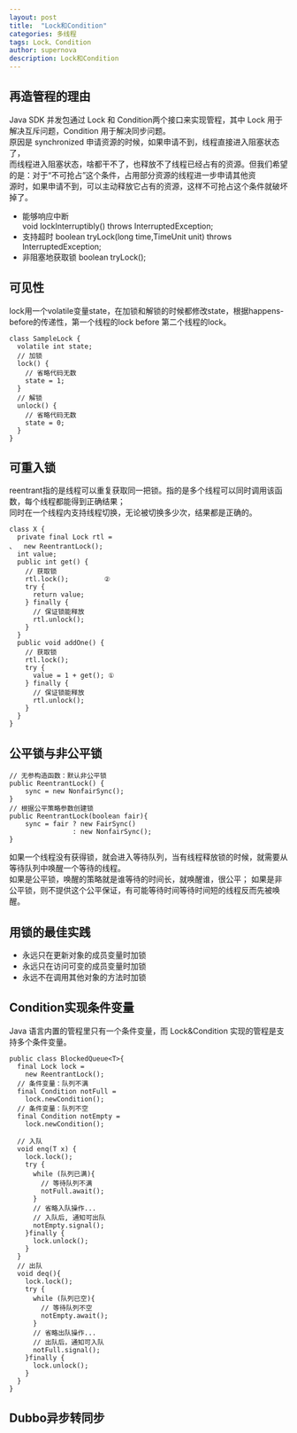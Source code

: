 ```yaml
---
layout: post
title:  "Lock和Condition"
categories: 多线程
tags: Lock、Condition
author: supernova
description: Lock和Condition
---
```

## 再造管程的理由
Java SDK 并发包通过 Lock 和 Condition两个接口来实现管程，其中 Lock 用于解决互斥问题，Condition 用于解决同步问题。  
原因是 synchronized 申请资源的时候，如果申请不到，线程直接进入阻塞状态了，  
而线程进入阻塞状态，啥都干不了，也释放不了线程已经占有的资源。但我们希望的是：对于“不可抢占”这个条件，占用部分资源的线程进一步申请其他资  
源时，如果申请不到，可以主动释放它占有的资源，这样不可抢占这个条件就破坏掉了。  
* 能够响应中断  
void lockInterruptibly() throws InterruptedException;
* 支持超时
boolean tryLock(long time,TimeUnit unit) throws InterruptedException;
* 非阻塞地获取锁
boolean tryLock();
## 可见性
lock用一个volatile变量state，在加锁和解锁的时候都修改state，根据happens-before的传递性，第一个线程的lock before  第二个线程的lock。

```
class SampleLock {
  volatile int state;
  // 加锁
  lock() {
    // 省略代码无数
    state = 1;
  }
  // 解锁
  unlock() {
    // 省略代码无数
    state = 0;
  }
}

```

## 可重入锁
reentrant指的是线程可以重复获取同一把锁。指的是多个线程可以同时调用该函数，每个线程都能得到正确结果；  
同时在一个线程内支持线程切换，无论被切换多少次，结果都是正确的。
```
class X {
  private final Lock rtl =
、  new ReentrantLock();
  int value;
  public int get() {
    // 获取锁
    rtl.lock();         ②
    try {
      return value;
    } finally {
      // 保证锁能释放
      rtl.unlock();
    }
  }
  public void addOne() {
    // 获取锁
    rtl.lock();  
    try {
      value = 1 + get(); ①
    } finally {
      // 保证锁能释放
      rtl.unlock();
    }
  }
}

```

## 公平锁与非公平锁

```
// 无参构造函数：默认非公平锁
public ReentrantLock() {
    sync = new NonfairSync();
}
// 根据公平策略参数创建锁
public ReentrantLock(boolean fair){
    sync = fair ? new FairSync() 
                : new NonfairSync();
}

```

如果一个线程没有获得锁，就会进入等待队列，当有线程释放锁的时候，就需要从等待队列中唤醒一个等待的线程。  
如果是公平锁，唤醒的策略就是谁等待的时间长，就唤醒谁，很公平； 
如果是非公平锁，则不提供这个公平保证，有可能等待时间等待时间短的线程反而先被唤醒。

## 用锁的最佳实践
* 永远只在更新对象的成员变量时加锁
* 永远只在访问可变的成员变量时加锁
* 永远不在调用其他对象的方法时加锁

## Condition实现条件变量
Java 语言内置的管程里只有一个条件变量，而 Lock&Condition 实现的管程是支持多个条件变量。

```
public class BlockedQueue<T>{
  final Lock lock =
    new ReentrantLock();
  // 条件变量：队列不满  
  final Condition notFull =
    lock.newCondition();
  // 条件变量：队列不空  
  final Condition notEmpty =
    lock.newCondition();

  // 入队
  void enq(T x) {
    lock.lock();
    try {
      while (队列已满){
        // 等待队列不满
        notFull.await();
      }  
      // 省略入队操作...
      // 入队后, 通知可出队
      notEmpty.signal();
    }finally {
      lock.unlock();
    }
  }
  // 出队
  void deq(){
    lock.lock();
    try {
      while (队列已空){
        // 等待队列不空
        notEmpty.await();
      }  
      // 省略出队操作...
      // 出队后，通知可入队
      notFull.signal();
    }finally {
      lock.unlock();
    }  
  }
}

```

## Dubbo异步转同步
